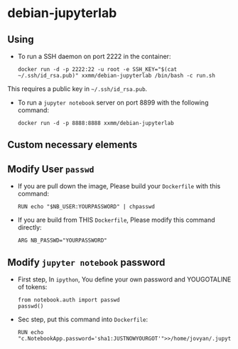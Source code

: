 debian-jupyterlab
===============
Using
---------------
- To run a SSH daemon on port 2222 in the container:

      docker run -d -p 2222:22 -u root -e SSH_KEY="$(cat ~/.ssh/id_rsa.pub)" xxmm/debian-jupyterlab /bin/bash -c run.sh
This requires a public key in `~/.ssh/id_rsa.pub`.
- To run a `jupyter notebook` server on port 8899 with the following command:

      docker run -d -p 8888:8888 xxmm/debian-jupyterlab
Custom necessary elements
----------------
## Modify User `passwd`
- If you are pull down the image, Please build your `Dockerfile` with this command:

      RUN echo "$NB_USER:YOURPASSWORD" | chpasswd
- If you are build from THIS `Dockerfile`, Please modify this command directly:

      ARG NB_PASSWD="YOURPASSWORD"
## Modify `jupyter notebook` password
- First step, In `ipython`, You define your own password and YOUGOTALINE of tokens:

      from notebook.auth import passwd
      passwd()
- Sec step, put this command into `Dockerfile`:
    
      RUN echo "c.NotebookApp.password='sha1:JUSTNOWYOURGOT'">>/home/jovyan/.jupyter/jupyter_notebook_config.py  
      
